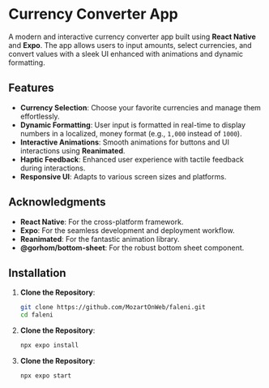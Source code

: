 # Currency Converter App

A modern and interactive currency converter app built using **React Native** and **Expo**. The app allows users to input amounts, select currencies, and convert values with a sleek UI enhanced with animations and dynamic formatting.

## Features

- **Currency Selection**: Choose your favorite currencies and manage them effortlessly.
- **Dynamic Formatting**: User input is formatted in real-time to display numbers in a localized, money format (e.g., `1,000` instead of `1000`).
- **Interactive Animations**: Smooth animations for buttons and UI interactions using **Reanimated**.
- **Haptic Feedback**: Enhanced user experience with tactile feedback during interactions.
- **Responsive UI**: Adapts to various screen sizes and platforms.

## Acknowledgments

- **React Native**: For the cross-platform framework.
- **Expo**: For the seamless development and deployment workflow.
- **Reanimated**: For the fantastic animation library.
- **@gorhom/bottom-sheet**: For the robust bottom sheet component.

## Installation

1. **Clone the Repository**:

   ```bash
   git clone https://github.com/MozartOnWeb/faleni.git
   cd faleni

   ```

2. **Clone the Repository**:

   ```bash
   npx expo install

   ```

3. **Clone the Repository**:

   ```bash
   npx expo start
   ```
